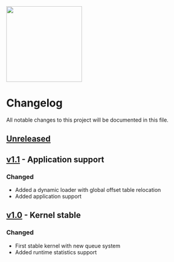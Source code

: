 <img src="https://github.com/bjornbrodtkorb/BlackOS/blob/master/BlackOS%20Graphics/black_os_logo_trim.png" width="200">

# Changelog

All notable changes to this project will be documented in this file. 

## [Unreleased]

## [v1.1] - Application support

### Changed

- Added a dynamic loader with global offset table relocation
- Added application support

## [v1.0] - Kernel stable

### Changed

- First stable kernel with new queue system
- Added runtime statistics support


[Unreleased]: https://github.com/bjornbrodtkorb/BlackOS/compare/v1.0...HEAD
[v1.0]: https://github.com/bjornbrodtkorb/BlackOS/releases/tag/v1.0
[v1.1]: https://github.com/bjornbrodtkorb/BlackOS/releases/tag/v1.1
